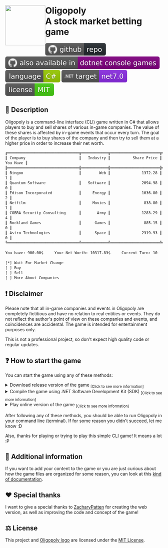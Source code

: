<div>
  <img align="left" src="https://github.com/Fuinny/Oligopoly/blob/main/.github/resources/oligopoly-logo.svg" width="128" height="128"/>
  <h1>
    Oligopoly
    <br>
    A stock market betting game
  </h1>
  <p align="left">
    <a href="https://github.com/Fuinny/Oligopoly"><img src="https://github.com/Fuinny/Oligopoly/blob/main/.github/resources/github-repo.svg" alt="GitHub Repository"></a>
    <a href="https://github.com/dotnet/dotnet-console-games"><img src="https://github.com/Fuinny/Oligopoly/blob/main/.github/resources/also-available.svg" alt="dotnet-console-games Repository"></a>
    <a href="https://learn.microsoft.com/en-us/dotnet/csharp/"><img src="https://github.com/Fuinny/Oligopoly/blob/main/.github/resources/c-sharp-language.svg" alt="C Sharp Language"></a>
    <a href="https://dotnet.microsoft.com/en-us/download"><img src="https://github.com/Fuinny/Oligopoly/blob/main/.github/resources/target-framework.svg" alt="Target Framework"></a>
    <a href="https://github.com/Fuinny/Oligopoly/blob/main/LICENSE.md"><img src="https://github.com/Fuinny/Oligopoly/blob/main/.github/resources/license-MIT.svg" alt="Target Framework"></a>
  </p>
</div>

## :open_book: Description
Oligopoly is a command-line interface (CLI) game written in C# that allows players to buy and sell shares of various in-game companies. 
The value of these shares is affected by in-game events that occur every turn.
The goal of the player is to buy shares of the company and then try to sell them at a higher price in order to increase their net worth.
```
╔════════════════════════════════╦════════════╦══════════════════════╦═════════════════╗
║ Company                        ║   Industry ║          Share Price ║        You Have ║
╠════════════════════════════════╬════════════╬══════════════════════╬═════════════════╣
║ Bingoo                         ║        Web ║              1372.28 ║               1 ║
║ Quantum Software               ║   Software ║              2094.98 ║               0 ║
║ Edison Incorporated            ║     Energy ║              1036.80 ║               2 ║
║ Netfilm                        ║     Movies ║               838.80 ║               1 ║
║ COBRA Security Consulting      ║       Army ║              1283.29 ║               4 ║
║ Rockland Games                 ║      Games ║               885.15 ║               0 ║
║ Astro Technologies             ║      Space ║              2319.93 ║               0 ║
╚════════════════════════════════╩════════════╩══════════════════════╩═════════════════╝

You have: 900.00$     Your Net Worth: 10317.83$     Current Turn: 10

[*] Wait For Market Change
[ ] Buy
[ ] Sell
[ ] More About Companies
```

## :exclamation: Disclaimer
Please note that all in-game companies and events in Oligopoly are completely fictitious and have no relation to real entities or events. 
They do not reflect the author's point of view on these companies and events, and coincidences are accidental. The game is intended for entertainment purposes only.

This is not a professional project, so don't expect high quality code or regular updates.

## :question: How to start the game
You can start the game using any of these methods:

<details>
  <summary>
    Download release version of the game <sub>[Click to see more information]</sub>
  </summary>
  
  > 1. Go to the [releases](https://github.com/Fuinny/Oligopoly/releases) page.
  > 2. Find the latest game release and download .zip file, suitable for your operating system.
  > 3. Unzip the downloaded file to the folder where you will launch the game.

</details>
<details>
  
  <summary>
    Compile the game using .NET Software Development Kit (SDK) <sub>[Click to see more information]</sub>
  </summary>
  
  > 1. Make sure that you have [.NET Software Development Kit (SDK)](https://dotnet.microsoft.com/en-us/download) installed.
  > 2. Download the game code.
  > 3. Open a command prompt (or terminal) and navigate to the directory where the downloaded code is located.
  > 4. Run the ```dotnet run``` command from the command line (or terminal).
  
</details>
<details>
  
  <summary>
    Play online version of the game <sub>[Click to see more information]</sub>
  </summary>
  
  > 1. Go to [dotnet console games](https://github.com/dotnet/dotnet-console-games) repository.
  > 2. Find Oligopoly in the table and click ```Play Now```.
  > 3. Also play other games from this repository :D
  
  > **Note #1:** This version of the game was created with the help of **ZacharyPatten** and therefore differs slightly from the one presented in this repository. If you want to play with your own companies or events, then use the methods above.

  > **Note #2:** You can also download the web version from the dotnet console games repository and run it locally.
</details>

After following any of these methods, you should be able to run Oligopoly in your command line (terminal). If for some reason you didn't succeed, let me know :D

Also, thanks for playing or trying to play this simple CLI game! It means a lot :P

## :mag_right: Additional information
If you want to add your content to the game or you are just curious about how the game files are organized for some reason, you can look at this [kind of documentation](https://github.com/Fuinny/Oligopoly/blob/new-file-structure/Documentation/README.md).

## :heart: Special thanks
I want to give a special thanks to [ZacharyPatten](https://github.com/ZacharyPatten) for creating the web version, as well as improving the code and concept of the game!

## :balance_scale: License
This project and [Oligopoly logo](https://github.com/Fuinny/Oligopoly/blob/main/.github/resources/oligopoly-logo.svg) are licensed under the [MIT License](https://github.com/Fuinny/Oligopoly/blob/main/LICENSE.md).
